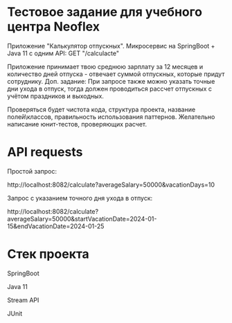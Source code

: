 # Тестовое задание для учебного центра Neoflex

Приложение "Калькулятор отпускных".
Микросервис на SpringBoot + Java 11 c одним API:
GET "/calculacte"

Приложение принимает твою среднюю зарплату за 12 месяцев и количество дней отпуска - отвечает суммой отпускных, которые придут сотруднику.
Доп. задание: При запросе также можно указать точные дни ухода в отпуск, тогда должен проводиться рассчет отпускных с учётом праздников и выходных.

Проверяться будет чистота кода, структура проекта, название полей\классов, правильность использования паттернов. Желательно написание юнит-тестов, проверяющих расчет.

# API requests

Простой запрос:

http://localhost:8082/calculate?averageSalary=50000&vacationDays=10

Запрос с указанием точного дня ухода в отпуск:

http://localhost:8082/calculate?averageSalary=50000&startVacationDate=2024-01-15&endVacationDate=2024-01-25

# Стек проекта

SpringBoot

Java 11

Stream API

JUnit
